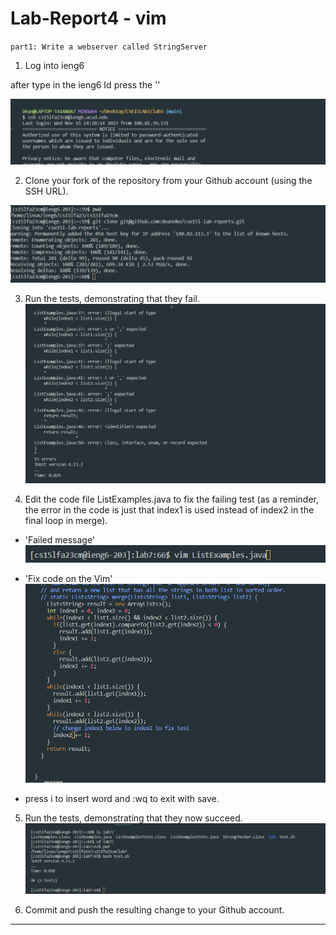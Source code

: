 # Lab-Report4 - vim

`part1: Write a webserver called StringServer`

1. Log into ieng6

after type in the ieng6 Id press the '<enter>'

![Image](ienglogined.png)

2. Clone your fork of the repository from your Github account (using the SSH URL).

![Image](gitclone.png)

3. Run the tests, demonstrating that they fail.
![Image](errorvim.png)

4. Edit the code file ListExamples.java to fix the failing test (as a reminder, the error in the code is just that index1 is used instead of index2 in the final loop in merge).
- 'Failed message'
![Image](logintovim2.png)

- 'Fix code on the Vim'
![Image](changevim.png)

- press i to insert word and :wq to exit with save.

5. Run the tests, demonstrating that they now succeed.
![Image](successtest.png)

6. Commit and push the resulting change to your Github account.

---

